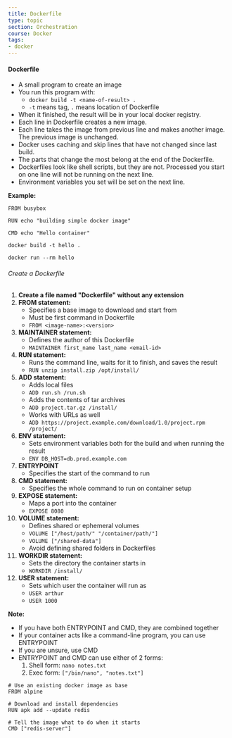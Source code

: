 ```yaml
---
title: Dockerfile
type: topic
section: Orchestration
course: Docker
tags:
- docker
---
```

#### Dockerfile
- A small program to create an image
- You run this program with:
    - `docker build -t <name-of-result> .`
    - `-t` means tag, `.` means location of Dockerfile
- When it finished, the result will be in your local docker registry.
- Each line in Dockerfile creates a new image. 
- Each line takes the image from previous line and makes another image. The previous image is unchanged.
- Docker uses caching and skip lines that have not changed since last build.
- The parts that change the most belong at the end of the Dockerfile.
- Dockerfiles look like shell scripts, but they are not. Processed you start on one line will not be running on the next line.
- Environment variables you set will be set on the next line.

**Example:**
```
FROM busybox

RUN echo "building simple docker image"

CMD echo "Hello container"
```

`docker build -t hello .`

`docker run --rm hello`

###### Create a Dockerfile
1. **Create a file named "Dockerfile" without any extension**
2. **FROM statement:**
    - Specifies a base image to download and start from
    - Must be first command in Dockerfile
    - `FROM <image-name>:<version>`
3. **MAINTAINER statement:**
    - Defines the author of this Dockerfile
    - `MAINTAINER first_name last_name <email-id>`
4. **RUN statement:**
    - Runs the command line, waits for it to finish, and saves the result
    - `RUN unzip install.zip /opt/install/`
5. **ADD statement:**
    - Adds local files
    - `ADD run.sh /run.sh`
    - Adds the contents of tar archives
    - `ADD project.tar.gz /install/`
    - Works with URLs as well
    - `ADD https://project.example.com/download/1.0/project.rpm /project/`
6. **ENV statement:**
    - Sets environment variables both for the build and when running the result
    - `ENV DB_HOST=db.prod.example.com`
7. **ENTRYPOINT**
    -  Specifies the start of the command to run
8. **CMD statement:**
    - Specifies the whole command to run on container setup
9. **EXPOSE statement:**
    - Maps a port into the container
    - `EXPOSE 8080`
10. **VOLUME statement:**
    - Defines shared or ephemeral volumes
    - `VOLUME ["/host/path/" "/container/path/"]`
    - `VOLUME ["/shared-data"]`
    - Avoid defining shared folders in Dockerfiles
11. **WORKDIR statement:**
    - Sets the directory the container starts in
    - `WORKDIR /install/`
12. **USER statement:**
    - Sets which user the container will run as
    - `USER arthur`
    - `USER 1000`


**Note:**
- If you have both ENTRYPOINT and CMD, they are combined together
- If your container acts like a command-line program, you can use ENTRYPOINT
- If you are unsure, use CMD
- ENTRYPOINT and CMD can use either of 2 forms:
    1. Shell form: `nano notes.txt`
    2. Exec form: `["/bin/nano", "notes.txt"]`


```
# Use an existing docker image as base
FROM alpine

# Download and install dependencies
RUN apk add --update redis

# Tell the image what to do when it starts
CMD ["redis-server"]
```